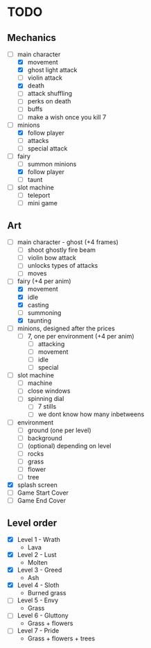 # TODO

## Mechanics

- [ ] main character
  - [x] movement
  - [x] ghost light attack
  - [ ] violin attack
  - [x] death
  - [ ] attack shuffling
  - [ ] perks on death
  - [ ] buffs
  - [ ] make a wish once you kill 7
- [ ] minions
  - [x] follow player
  - [ ] attacks
  - [ ] special attack
- [ ] fairy
  - [ ] summon minions
  - [x] follow player
  - [ ] taunt
- [ ] slot machine
  - [ ] teleport
  - [ ] mini game

## Art

- [ ] main character - ghost (+4 frames)
  - [ ] shoot ghostly fire beam
  - [ ] violin bow attack
  - [ ] unlocks types of attacks
  - [ ] moves
- [ ] fairy (+4 per anim)
  - [x] movement
  - [x] idle
  - [x] casting
  - [ ] summoning
  - [x] taunting
- [ ] minions, designed after the prices
  - [ ] 7, one per environment (+4 per anim)
    - [ ] attacking
    - [ ] movement
    - [ ] idle
    - [ ] special
- [ ] slot machine
  - [ ] machine
  - [ ] close windows
  - [ ] spinning dial
    - [ ] 7 stills
    - [ ] we dont know how many inbetweens
- [ ] environment
  - [ ] ground (one per level)
  - [ ] background
  - [ ] (optional) depending on level
  - [ ] rocks
  - [ ] grass
  - [ ] flower
  - [ ] tree
- [x] splash screen
- [ ] Game Start Cover
- [ ] Game End Cover

## Level order

- [X] Level 1 - Wrath
  - Lava
- [X] Level 2 - Lust
  - Molten
- [X] Level 3 - Greed
  - Ash
- [X] Level 4 - Sloth
  - Burned grass
- [ ] Level 5 - Envy
  - Grass
- [ ] Level 6 - Gluttony
  - Grass + flowers
- [ ] Level 7 - Pride
  - Grass + flowers + trees

